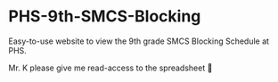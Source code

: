 # PHS-9th-SMCS-Blocking
Easy-to-use website to view the 9th grade SMCS Blocking Schedule at PHS.

Mr. K please give me read-access to the spreadsheet 🥺
